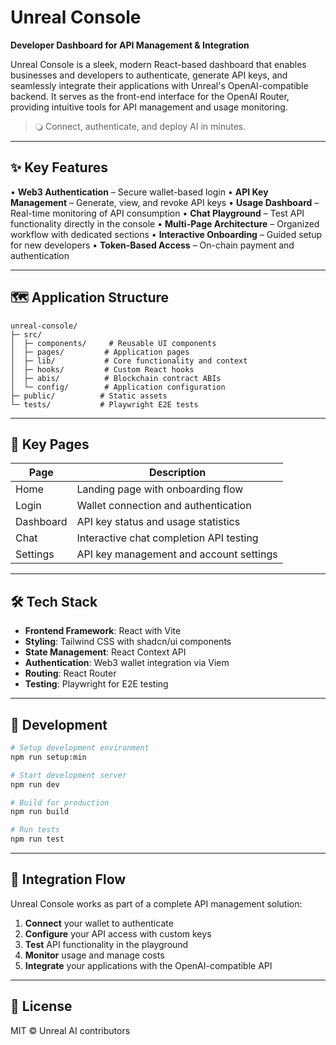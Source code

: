 # Unreal Console

**Developer Dashboard for API Management & Integration**

Unreal Console is a sleek, modern React-based dashboard that enables businesses and developers to authenticate, generate API keys, and seamlessly integrate their applications with Unreal's OpenAI-compatible backend. It serves as the front-end interface for the OpenAI Router, providing intuitive tools for API management and usage monitoring.

> 🔾 Connect, authenticate, and deploy AI in minutes.

---

## ✨ Key Features

• **Web3 Authentication** – Secure wallet-based login
• **API Key Management** – Generate, view, and revoke API keys
• **Usage Dashboard** – Real-time monitoring of API consumption
• **Chat Playground** – Test API functionality directly in the console
• **Multi-Page Architecture** – Organized workflow with dedicated sections
• **Interactive Onboarding** – Guided setup for new developers
• **Token-Based Access** – On-chain payment and authentication

---

## 🗺️ Application Structure

```
unreal-console/
├─ src/
│  ├─ components/     # Reusable UI components
│  ├─ pages/         # Application pages
│  ├─ lib/           # Core functionality and context
│  ├─ hooks/         # Custom React hooks
│  ├─ abis/          # Blockchain contract ABIs
│  └─ config/        # Application configuration
├─ public/          # Static assets
└─ tests/           # Playwright E2E tests
```

---

## 📡 Key Pages

| Page      | Description                                       |
|-----------|---------------------------------------------------|
| Home      | Landing page with onboarding flow                 |
| Login     | Wallet connection and authentication              |
| Dashboard | API key status and usage statistics               |
| Chat      | Interactive chat completion API testing           |
| Settings  | API key management and account settings           |

---

## 🛠️ Tech Stack

- **Frontend Framework**: React with Vite
- **Styling**: Tailwind CSS with shadcn/ui components
- **State Management**: React Context API
- **Authentication**: Web3 wallet integration via Viem
- **Routing**: React Router
- **Testing**: Playwright for E2E testing

---

## 🧩 Development

```bash
# Setup development environment
npm run setup:min

# Start development server
npm run dev

# Build for production
npm run build

# Run tests
npm run test
```

---

## 🔌 Integration Flow

Unreal Console works as part of a complete API management solution:

1. **Connect** your wallet to authenticate
2. **Configure** your API access with custom keys
3. **Test** API functionality in the playground
4. **Monitor** usage and manage costs
5. **Integrate** your applications with the OpenAI-compatible API

---

## 📜 License

MIT © Unreal AI contributors
